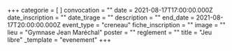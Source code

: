 +++
categorie = [ ]
convocation = ""
date = 2021-08-17T17:00:00.000Z
date_inscription = ""
date_tirage = ""
description = ""
end_date = 2021-08-17T20:00:00.000Z
event_type = "creneau"
fiche_inscription = ""
image = ""
lieu = "Gymnase Jean Maréchal"
poster = ""
reglement = ""
title = "Jeu libre"
_template = "evenement"
+++

